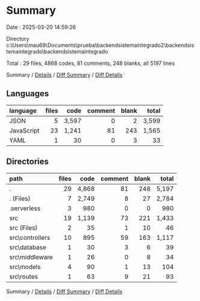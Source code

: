 # Summary

Date : 2025-03-20 14:59:26

Directory c:\\Users\\mau69\\Documents\\prueba\\backendsistemaintegrado2\\backendsistemaintegrado\\backendsistemaintegrado

Total : 29 files,  4868 codes, 81 comments, 248 blanks, all 5197 lines

Summary / [Details](details.md) / [Diff Summary](diff.md) / [Diff Details](diff-details.md)

## Languages
| language | files | code | comment | blank | total |
| :--- | ---: | ---: | ---: | ---: | ---: |
| JSON | 5 | 3,597 | 0 | 2 | 3,599 |
| JavaScript | 23 | 1,241 | 81 | 243 | 1,565 |
| YAML | 1 | 30 | 0 | 3 | 33 |

## Directories
| path | files | code | comment | blank | total |
| :--- | ---: | ---: | ---: | ---: | ---: |
| . | 29 | 4,868 | 81 | 248 | 5,197 |
| . (Files) | 7 | 2,749 | 8 | 27 | 2,784 |
| .serverless | 3 | 980 | 0 | 0 | 980 |
| src | 19 | 1,139 | 73 | 221 | 1,433 |
| src (Files) | 2 | 35 | 1 | 10 | 46 |
| src\\controllers | 10 | 895 | 59 | 163 | 1,117 |
| src\\database | 1 | 30 | 3 | 6 | 39 |
| src\\middleware | 1 | 26 | 0 | 8 | 34 |
| src\\models | 4 | 90 | 1 | 13 | 104 |
| src\\routes | 1 | 63 | 9 | 21 | 93 |

Summary / [Details](details.md) / [Diff Summary](diff.md) / [Diff Details](diff-details.md)